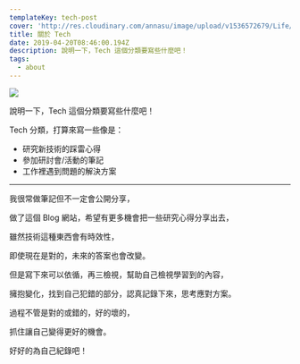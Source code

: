 ```yaml
---
templateKey: tech-post
cover: 'http://res.cloudinary.com/annasu/image/upload/v1536572679/Life/tech.jpg'
title: 關於 Tech
date: 2019-04-20T08:46:00.194Z
description: 說明一下，Tech 這個分類要寫些什麼吧！
tags:
  - about
---
```

![](http://res.cloudinary.com/annasu/image/upload/v1536572679/Life/tech.jpg)

說明一下，Tech 這個分類要寫些什麼吧！

Tech 分類，打算來寫一些像是：

* 研究新技術的踩雷心得
* 參加研討會/活動的筆記
* 工作裡遇到問題的解決方案

---

我很常做筆記但不一定會公開分享，

做了這個 Blog 網站，希望有更多機會把一些研究心得分享出去，

雖然技術這種東西會有時效性，

即使現在是對的，未來的答案也會改變。

但是寫下來可以依循，再三檢視，幫助自己檢視學習到的內容，

擁抱變化，找到自己犯錯的部分，認真記錄下來，思考應對方案。

過程不管是對的或錯的，好的壞的，

抓住讓自己變得更好的機會。

好好的為自己紀錄吧！
